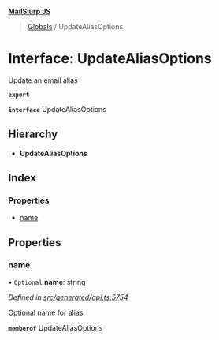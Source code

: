 **[MailSlurp JS](../README.md)**

> [Globals](../README.md) / UpdateAliasOptions

# Interface: UpdateAliasOptions

Update an email alias

**`export`** 

**`interface`** UpdateAliasOptions

## Hierarchy

* **UpdateAliasOptions**

## Index

### Properties

* [name](updatealiasoptions.md#name)

## Properties

### name

• `Optional` **name**: string

*Defined in [src/generated/api.ts:5754](https://github.com/mailslurp/mailslurp-client/blob/c5e5f20/src/generated/api.ts#L5754)*

Optional name for alias

**`memberof`** UpdateAliasOptions

